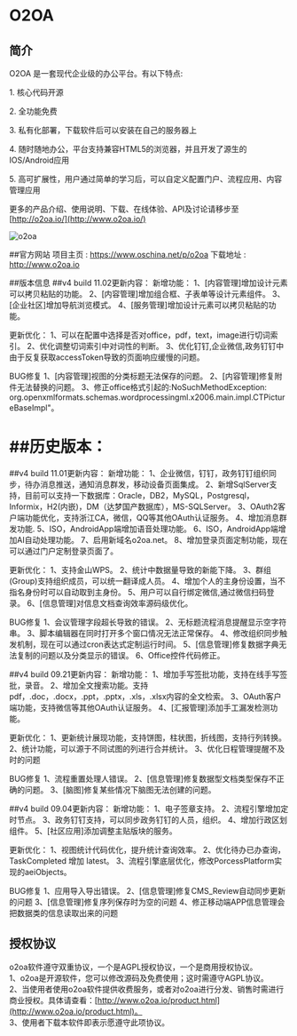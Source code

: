 O2OA
==========
## 简介
O2OA 是一套现代企业级的办公平台。有以下特点\:

1. 核心代码开源

2. 全功能免费

3. 私有化部署，下载软件后可以安装在自己的服务器上

4. 随时随地办公，平台支持兼容HTML5的浏览器，并且开发了源生的IOS/Android应用

5. 高可扩展性，用户通过简单的学习后，可以自定义配置门户、流程应用、内容管理应用

更多的产品介绍、使用说明、下载、在线体验、API及讨论请移步至[http://o2oa.io/](http://www.o2oa.io/)

![o2oa](http://muliba.u.qiniudn.com/post/20180801-225850@2x.png)


##官方网站
项目主页 : https://www.oschina.net/p/o2oa
下载地址 : http://www.o2oa.io

##版本信息
##v4 build 11.02更新内容：
 新增功能：
    1、[内容管理]增加设计元素可以拷贝粘贴的功能。
    2、[内容管理]增加组合框、子表单等设计元素组件。
    3、[企业社区]增加导航浏览模式。
    4、[服务管理]增加设计元素可以拷贝粘贴的功能。

更新优化：
    1、可以在配置中选择是否对office，pdf，text，image进行切词索引。
    2、优化调整切词索引中对词性的判断。
    3、优化钉钉,企业微信,政务钉钉中由于反复获取accessToken导致的页面响应缓慢的问题。

BUG修复
    1、[内容管理]视图的分类标题无法保存的问题。
    2、[内容管理]修复附件无法替换的问题。
    3、修正office格式引起的:NoSuchMethodException: org.openxmlformats.schemas.wordprocessingml.x2006.main.impl.CTPictureBaseImpl"。
 

 

##历史版本：
==========
##v4 build 11.01更新内容：
 新增功能：
    1、企业微信，钉钉，政务钉钉组织同步，待办消息推送，通知消息群发，移动设备页面集成。
    2、新增SqlServer支持，目前可以支持一下数据库：Oracle，DB2，MySQL，Postgresql，Informix，H2(内嵌)，DM（达梦国产数据库），MS-SQLServer。
    3、OAuth2客户端功能优化，支持浙江CA，微信，QQ等其他OAuth认证服务。
    4、增加消息群发功能.
    5、ISO，AndroidApp端增加语音处理功能。
    6、ISO，AndroidApp端增加AI自动处理功能。
    7、启用新域名o2oa.net。
    8、增加登录页面定制功能，现在可以通过门户定制登录页面了。

更新优化：
    1、支持金山WPS。
    2、统计中数据量导致的新能下降。
    3、群组(Group)支持组织成员，可以统一翻译成人员。
    4、增加个人的主身份设置，当不指名身份时可以自动取到主身份。
    5、用户可以自行绑定微信,通过微信扫码登录。
    6、[信息管理]对信息文档查询效率源码级优化。

BUG修复
    1、会议管理字段超长导致的错误。
    2、无标题流程消息提醒显示空字符串。
    3、脚本编辑器在同时打开多个窗口情况无法正常保存。
    4、修改组织同步触发机制，现在可以通过cron表达式定制运行时间。
    5、[信息管理]修复数据字典无法复制的问题以及分类显示的错误。
    6、Office控件代码修正。


##v4 build 09.21更新内容：
新增功能：
    1、增加手写签批功能，支持在线手写签批，录音。
    2、增加全文搜索功能。支持pdf，.doc，.docx，.ppt，.pptx，.xls，.xlsx内容的全文检索。
    3、OAuth客户端功能，支持微信等其他OAuth认证服务。
    4、[汇报管理]添加手工漏发检测功能。
    
更新优化：
    1、更新统计展现功能，支持饼图，柱状图，折线图，支持行列转换。
    2、统计功能，可以源于不同试图的列进行合并统计。
    3、优化日程管理提醒不及时的问题

BUG修复
    1、流程重置处理人错误。
    2、[信息管理]修复数据型文档类型保存不正确的问题。
    3、[脑图]修复某些情况下脑图无法创建的问题。   

 

##v4 build 09.04更新内容：
新增功能：
    1、电子签章支持。
    2、流程引擎增加定时节点。
    3、政务钉钉支持，可以同步政务钉钉的人员，组织。
    4、增加行政区划组件。
    5、[社区应用]添加调整主贴版块的服务。
    
更新优化：
    1、视图统计代码优化，提升统计查询效率。
    2、优化待办已办查询，TaskCompleted 增加 latest。
    3、流程引擎底层优化，修改PorcessPlatform实现的aeiObjects。

BUG修复
    1、应用导入导出错误。
    2、[信息管理]修复CMS_Review自动同步更新的问题
    3、[信息管理]修复序列保存时为空的问题
    4、修正移动端APP信息管理会把数据类的信息读取出来的问题

## 授权协议
o2oa软件遵守双重协议，一个是AGPL授权协议，一个是商用授权协议。  
1、o2oa是开源软件，您可以修改源码及免费使用；这时需遵守AGPL协议。  
2、当使用者使用o2oa软件提供收费服务，或者对o2oa进行分发、销售时需进行商业授权。具体请查看：[http://www.o2oa.io/product.html](http://www.o2oa.io/product.html)。  
3、使用者下载本软件即表示愿遵守此项协议。  
